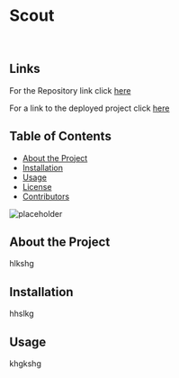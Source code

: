 
# Scout 
<br />


## Links 


For the Repository link click [here](jalkghj)


For a link to the deployed project click [here](ghaoghoi)


## Table of Contents

* [About the Project](#about-the-project)
* [Installation](#installation)
* [Usage](#usage)
* [License](#license)
* [Contributors](#contributors)

![placeholder](https://www.deviantart.com/abd-illustrates/art/DnD-Character-Designs-the-Waywood-Siblings-729594771)

        
## About the Project

hlkshg


## Installation

hhslkg


## Usage

khgkshg